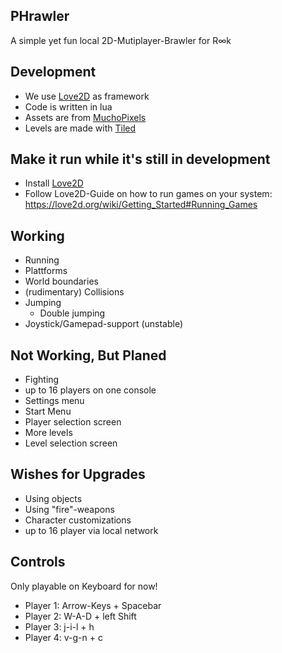 ## PHrawler
A simple yet fun local 2D-Mutiplayer-Brawler for R∞k 

## Development

- We use [Love2D](https://love2d.org/) as framework
- Code is written in lua
- Assets are from [MuchoPixels](https://www.muchopixels.com)
- Levels are made with [Tiled](https://www.mapeditor.org/)

## Make it run while it's still in development
- Install [Love2D](https://love2d.org/)
- Follow Love2D-Guide on how to run games on your system: https://love2d.org/wiki/Getting_Started#Running_Games

## Working
- Running
- Plattforms
- World boundaries
- (rudimentary) Collisions
- Jumping
  - Double jumping
- Joystick/Gamepad-support (unstable)


## Not Working, But Planed
- Fighting
- up to 16 players on one console
- Settings menu
- Start Menu
- Player selection screen
- More levels
- Level selection screen

## Wishes for Upgrades
- Using objects
- Using "fire"-weapons
- Character customizations
- up to 16 player via local network


## Controls
Only playable on Keyboard for now!
- Player 1: Arrow-Keys + Spacebar
- Player 2: W-A-D + left Shift
- Player 3: j-i-l + h
- Player 4: v-g-n + c

